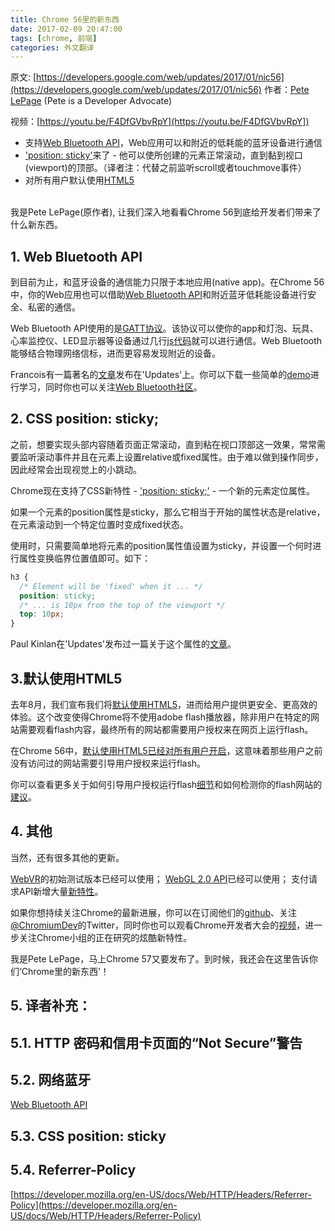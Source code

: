 ```yaml
---
title: Chrome 56里的新东西
date: 2017-02-09 20:47:00
tags: [chrome, 前端]
categories: 外文翻译
---
```

原文:
[https://developers.google.com/web/updates/2017/01/nic56](https://developers.google.com/web/updates/2017/01/nic56)
作者：[Pete LePage](https://developers.google.cn/web/resources/contributors#petelepage) (Pete is a Developer Advocate)

视频：[https://youtu.be/F4DfGVbvRpY](https://youtu.be/F4DfGVbvRpY])

- 支持[Web Bluetooth API](#webbluetooth)，Web应用可以和附近的低耗能的蓝牙设备进行通信
- ['position: sticky'](#position-sticky)来了 - 他可以使所创建的元素正常滚动，直到黏到视口(viewport)的顶部。（译者注：代替之前监听scroll或者touchmove事件）
- 对所有用户默认使用[HTML5](#html5-by-default)
<!-- more -->
<br/>
我是Pete LePage(原作者), 让我们深入地看看Chrome 56到底给开发者们带来了什么新东西。


## 1. Web Bluetooth API

到目前为止，和蓝牙设备的通信能力只限于本地应用(native app)。在Chrome 56中，你的Web应用也可以借助[Web Bluetooth API](https://webbluetoothcg.github.io/web-bluetooth/)和附近蓝牙低耗能设备进行安全、私密的通信。

Web Bluetooth API使用的是[GATT协议](https://webbluetoothcg.github.io/web-bluetooth/)。该协议可以使你的app和灯泡、玩具、心率监控仪、LED显示器等设备通过几行[js代码](https://googlechrome.github.io/samples/web-bluetooth/)就可以进行通信。Web Bluetooth能够结合物理网络信标，进而更容易发现附近的设备。

Francois有一篇著名的[文章](https://developers.google.com/web/updates/2015/07/interact-with-ble-devices-on-the-web)发布在'Updates'上。你可以下载一些简单的[demo](https://github.com/WebBluetoothCG/demos)进行学习，同时你也可以关注[Web Bluetooth社区](https://plus.google.com/communities/108953318610326025178)。

## 2. CSS position: sticky;

之前，想要实现头部内容随着页面正常滚动，直到粘在视口顶部这一效果，常常需要监听滚动事件并且在元素上设置relative或fixed属性。由于难以做到操作同步，因此经常会出现视觉上的小跳动。


Chrome现在支持了CSS新特性 - ['position: sticky;'](https://developer.mozilla.org/en-US/docs/Web/CSS/position#Sticky_positioning) - 一个新的元素定位属性。

如果一个元素的position属性是sticky，那么它相当于开始的属性状态是relative，在元素滚动到一个特定位置时变成fixed状态。

使用时，只需要简单地将元素的position属性值设置为sticky，并设置一个何时进行属性变换临界位置值即可。如下：

```CSS
h3 {
  /* Element will be 'fixed' when it ... */
  position: sticky;
  /* ... is 10px from the top of the viewport */
  top: 10px;
}
```

Paul Kinlan在'Updates'发布过一篇关于这个属性的[文章](https://developers.google.com/web/updates/2016/12/position-sticky)。

## 3.默认使用HTML5

去年8月，我们宣布我们将[默认使用HTML5](https://blog.google/products/chrome/flash-and-chrome/)，进而给用户提供更安全、更高效的体验。这个改变使得Chrome将不使用adobe flash播放器，除非用户在特定的网站需要观看flash内容，最终所有的网站都需要用户授权来在网页上运行flash。

在Chrome 56中，[默认使用HTML5已经对所有用户开启](https://blog.google/products/chrome/flash-and-chrome/)，这意味着那些用户之前没有访问过的网站需要引导用户授权来运行flash。

你可以查看更多关于如何引导用户授权运行flash[细节](https://sites.google.com/a/chromium.org/dev/flash-roadmap#TOC-HTML5-By-Default-Target:-Chrome-55---Dec-2016-)和如何检测你的flash网站的[建议](https://sites.google.com/a/chromium.org/dev/flash-roadmap#TOC-Developer-Recommendations)。

## 4. 其他

当然，还有很多其他的更新。

[WebVR](https://developers.google.com/web/fundamentals/vr/)的初始测试版本已经可以使用；
[WebGL 2.0 API](https://www.khronos.org/registry/webgl/specs/latest/2.0/)已经可以使用；
支付请求API新增大量[新特性](https://docs.google.com/document/d/1I8ha1ySrPWhx80EB4CVPmThkD4ILFM017AfOA5gEFg4/preview)。

如果你想持续关注Chrome的最新进展，你可以在订阅他们的[github](https://github.com/jpchase/OriginTrials/blob/gh-pages/developer-guide.md)、关注[@ChromiumDev](https://twitter.com/chromiumdev)的Twitter，同时你也可以观看Chrome开发者大会的[视频](https://www.youtube.com/playlist?list=PLNYkxOF6rcIBTs2KPy1E6tIYaWoFcG3uj)，进一步关注Chrome小组的正在研究的炫酷新特性。

我是Pete LePage，马上Chrome 57又要发布了。到时候，我还会在这里告诉你们‘Chrome里的新东西’！

## 5. 译者补充：

## 5.1. HTTP 密码和信用卡页面的“Not Secure”警告


## 5.2. 网络蓝牙

[Web Bluetooth API](https://webbluetoothcg.github.io/web-bluetooth/)

## 5.3. CSS position: sticky

## 5.4. Referrer-Policy
[https://developer.mozilla.org/en-US/docs/Web/HTTP/Headers/Referrer-Policy](https://developer.mozilla.org/en-US/docs/Web/HTTP/Headers/Referrer-Policy)
